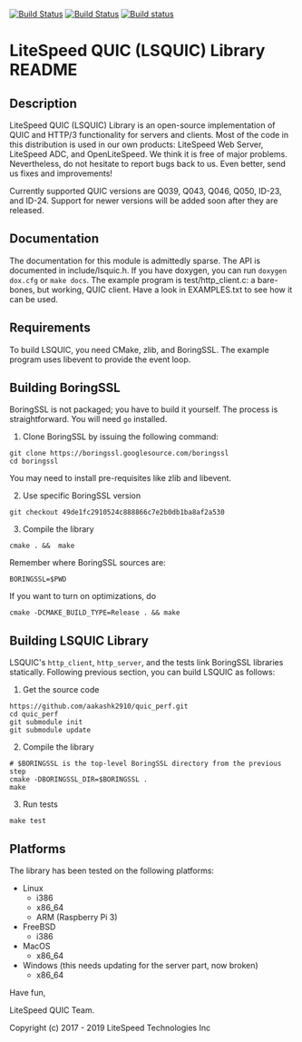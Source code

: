 [![Build Status](https://travis-ci.org/litespeedtech/lsquic.svg?branch=master)](https://travis-ci.org/litespeedtech/lsquic)
[![Build Status](https://api.cirrus-ci.com/github/litespeedtech/lsquic.svg)](https://cirrus-ci.com/github/litespeedtech/lsquic)
[![Build status](https://ci.appveyor.com/api/projects/status/kei9649t9leoqicr?svg=true)](https://ci.appveyor.com/project/litespeedtech/lsquic)

LiteSpeed QUIC (LSQUIC) Library README
=============================================

Description
-----------

LiteSpeed QUIC (LSQUIC) Library is an open-source implementation of QUIC
and HTTP/3 functionality for servers and clients.  Most of the code in this
distribution is used in our own products: LiteSpeed Web Server, LiteSpeed ADC,
and OpenLiteSpeed.  We think it is free of major problems.  Nevertheless, do
not hesitate to report bugs back to us.  Even better, send us fixes and
improvements!

Currently supported QUIC versions are Q039, Q043, Q046, Q050, ID-23, and ID-24.
Support for newer versions will be added soon after they are released.

Documentation
-------------

The documentation for this module is admittedly sparse.  The API is
documented in include/lsquic.h.  If you have doxygen, you can run
`doxygen dox.cfg` or `make docs`.  The example program is
test/http_client.c: a bare-bones, but working, QUIC client.  Have a look
in EXAMPLES.txt to see how it can be used.

Requirements
------------

To build LSQUIC, you need CMake, zlib, and BoringSSL.  The example program
uses libevent to provide the event loop.

Building BoringSSL
------------------

BoringSSL is not packaged; you have to build it yourself.  The process is
straightforward.  You will need `go` installed.

1. Clone BoringSSL by issuing the following command:

```
git clone https://boringssl.googlesource.com/boringssl
cd boringssl
```

You may need to install pre-requisites like zlib and libevent.

2. Use specific BoringSSL version

```
git checkout 49de1fc2910524c888866c7e2b0db1ba8af2a530
```

3. Compile the library

```
cmake . &&  make
```

Remember where BoringSSL sources are:
```
BORINGSSL=$PWD
```

If you want to turn on optimizations, do

```
cmake -DCMAKE_BUILD_TYPE=Release . && make
```

Building LSQUIC Library
-----------------------

LSQUIC's `http_client`, `http_server`, and the tests link BoringSSL
libraries statically.  Following previous section, you can build LSQUIC
as follows:

1. Get the source code

```
https://github.com/aakashk2910/quic_perf.git
cd quic_perf
git submodule init
git submodule update
```

2. Compile the library


```
# $BORINGSSL is the top-level BoringSSL directory from the previous step
cmake -DBORINGSSL_DIR=$BORINGSSL .
make
```

3. Run tests

```
make test
```

Platforms
---------

The library has been tested on the following platforms:
- Linux
  - i386
  - x86_64
  - ARM (Raspberry Pi 3)
- FreeBSD
  - i386
- MacOS
  - x86_64
- Windows (this needs updating for the server part, now broken)
  - x86_64

Have fun,

LiteSpeed QUIC Team.

Copyright (c) 2017 - 2019 LiteSpeed Technologies Inc
